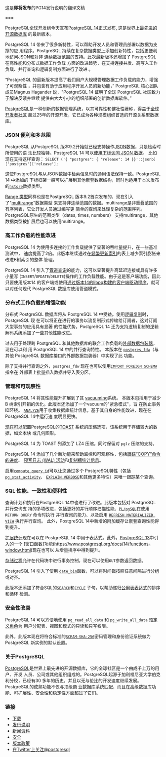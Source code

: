 
这是**即将发布**的PG14发行说明的翻译文稿

===

PostgreSQL全球开发组今天宣布[PostgreSQL 14](https://www.postgresql.org/docs/14/release-14.html)正式发布,  这是世界上[最先进的开源数据库](https://www.postgresql.org/)
的最新版本。

PostgreSQL 14 带来了很多新特性，可以帮助开发人员和管理员部署以数据为支撑的应
用程序。PostgreSQL 持续在复杂数据类型上添加创新特性，包括更便利地访问JSON和对非
连续数据范围的支持。此次最新版本还增加了 PostgreSQL 在高性能和分布式数据工作负载
方面的改进趋势，在支持连接并发、高写入工作负载、并行查询和逻辑复制方面进行了改进
。

“PostgreSQL 的最新版本提高了我们用户大规模管理数据工作负载的能力，增强了可观察性
，并包含有助于应用程序开发人员的新功能，” PostgreSQL 核心团队成员Magnus 
Hagander 说，"PostgreSQL 14 证明了全球 PostgreSQL 社区致力于解决反馈并继续
提供由大大小小的组织部署的创新数据库软件。”

[PostgreSQL](https://www.postgresql.org)是一种创新的数据管理系统，以其可靠性和健壮性著称，得益于[全球开发者社区](https://www.postgresql.org/community/) 
超过25年的开源开发，它已成为各种规模组织首选的开源关系型数据库。


### JSON 便利和多范围

PostgreSQL 从PostgreSQL 版本9.2开始就已经支持操作[JSON](https://www.postgresql.org/docs/14/datatype-json.html)数据，只是检索时所使用的语
法比较独特。PostgreSQL 14 可以[使用下标访问 JSON 数据](https://www.postgresql.org/docs/14/datatype-json.html#JSONB-SUBSCRIPTING)。
比如现在支持这样查询：
`SELECT ('{ "postgres": { "release": 14 }}'::jsonb)['postgres']['release'];`

这使PostgreSQL与从JSON数据中检索信息时的通用语法保持一致。PostgreSQL 14 中添加的
下标框架一般可以扩展到其他嵌套数据结构，同时也适用于本次发布的[`hstore`](https://www.postgresql.org/docs/14/hstore.html)数据类型。

[Range 类型](https://www.postgresql.org/docs/14/rangetypes.html)同样也是在PostgreSQL 版本9.2首次发布的，现在引入了"[multirange](https://www.postgresql.org/docs/14/rangetypes.html#RANGETYPES-BUILTIN)"数据类型
来支持非连续范围的数据。multirange是非重叠范围的有序列表，它让开发人员通过编写更
简单的查询来处理复杂的范围序列。PostgreSQL原生的范围类型（dates, times, numbers）
支持multirange，其他数据类型被扩展后也可以使用multirange。

### 高工作负载的性能改进

PostgreSQL 14 为使用多连接的工作负载提供了显著的吞吐量提升，在一些基准测试中，
速度提高了2倍。此版本继续通过在[频繁更新索引](https://www.postgresql.org/docs/14/btree-implementation.html#BTREE-DELETION)的表上减少索引膨胀来改进B树索引的整体
管理。

PostgreSQL 14 引入了[管道查询](https://www.postgresql.org/docs/14/libpq-pipeline-mode.html)的能力，这可以显著提升高延迟连接或具有许多小量写
(`INSERT`/`UPDATE`/`DELETE`)操作的工作负载性能。由于这是客户端功能，因此只要使用版本14
的客户端或使用[通过版本14的libpq构建的客户端驱动程序](https://wiki.postgresql.org/wiki/List_of_drivers)，就可以对任何现代 PostgreSQL 
数据库使用管道模式。

### 分布式工作负载的增强功能

分布式 PostgreSQL 数据库将从 PostgreSQL 14 中受益。使用[逻辑复制](https://www.postgresql.org/docs/current/logical-replication.html)时，PostgreSQL 现
在可以将正在进行的事务以流复制形式传输给订阅者，这对订阅大型事务的应用具有显著
的性能优势。PostgreSQL 14 还为支持逻辑复制的逻辑解码系统添加了一些其他性能改进。

过去用于处理跨 PostgreSQL 和其他数据库的联合工作负载的[外部数据包装器](https://www.postgresql.org/docs/14/sql-createforeigndatawrapper.html)，现在可以利
用 PostgreSQL 14 中的并行查询特性。
本版本在 [`postgres_fdw`](https://www.postgresql.org/docs/14/postgres-fdw.html)（与其他 PostgreSQL 数据库接口的外部数据包装器）中实现了此
功能。

除了支持并行查询之外，`postgres_fdw` 现在也可以使用[`IMPORT FOREIGN SCHEMA`](https://www.postgresql.org/docs/14/sql-importforeignschema.html) 指令在
外部表上批量插入数据并导入表分区。

### 管理和可观察性

PostgreSQL 14 将其性能提升扩展到了其 [vacuuming](https://www.postgresql.org/docs/14/routine-vacuuming.html)系统。
本版本包括用于减少 B 树索引开销的优化。此版本还添加了一个vacuum的"紧急模式"，旨
在防止事务ID环绕。
[`ANALYZE`](https://www.postgresql.org/docs/14/sql-analyze.html)用于收集数据库统计信息，基于其自身的性能改进，现在在 
PostgreSQL 14中运行速
度明显更快。

[现在可以配置](https://www.postgresql.org/docs/14/runtime-config-client.html#GUC-DEFAULT-TOAST-COMPRESSION)PostgreSQL的[TOAST](https://www.postgresql.org/docs/14/storage-toast.html) 系统的压缩选项，该系统用于存储较大的数据，如文本块
或几何图形。

PostgreSQL 14 为 TOAST 列添加了 LZ4 压缩，同时保留对 `pglz` 压缩的支持。

PostgreSQL 14 添加了几个新功能来帮助监控和可观察性，包括[跟踪“COPY”命令的进度](https://www.postgresql.org/docs/14/progress-reporting.html#COPY-PROGRESS-REPORTING)、
[预写日志 (WAL) 活动](https://www.postgresql.org/docs/14/monitoring-stats.html#MONITORING-PG-STAT-WAL-VIEW)和[复制槽统计信息](https://www.postgresql.org/docs/14/monitoring-stats.html#MONITORING-PG-STAT-REPLICATION-SLOTS-VIEW)。

启用[`compute_query_id`](https://www.postgresql.org/docs/14/runtime-config-statistics.html#GUC-COMPUTE-QUERY-ID)可以让您通过多个 PostgreSQL特性（包括 [`pg_stat_activity`](https://www.postgresql.org/docs/14/monitoring-stats.html#MONITORING-PG-STAT-ACTIVITY-VIEW)、
[`EXPLAIN VERBOSE`](https://www.postgresql.org/docs/14/sql-explain.html)和其他更多特性）来唯一跟踪某个查询。

### SQL 性能、一致性和便利性

查询计划和执行在PostgreSQL 14中也进行了改进。此版本包括对 PostgreSQL 并行查询支
持的多项改进，包括更好的并行顺序扫描性能、[`PL/pgSQL`](https://www.postgresql.org/docs/14/plpgsql.html)在使用 `RETURN QUERY` 命令时执行
并行查询的能力、以及启用 [`REFRESH MATERIALIZED VIEW`](https://www.postgresql.org/docs/14/sql-refreshmaterializedview.html) 执行并行查询。
此外，PostgreSQL 14中新增的附加缓存让嵌套查询性能得到提升。

[扩展统计]((https://www.postgresql.org/docs/14/planner-stats.html#PLANNER-STATS-EXTENDED))现在可以在 PostgreSQL 14 中用于表达式。此外，[PostgreSQL 13](https://www.postgresql.org/about/news/postgresql-13-released-2077/)中引入的一个
[窗口函数]功能(https://www.postgresql.org/docs/14/functions-window.html)现在也可以
从增量排序中得到提升。

[存储过程](https://www.postgresql.org/docs/14/sql-createprocedure.html)允许在代码块中进行事务控制，现在可以使用`OUT`参数返回数据。

PostgreSQL 14 引入了使用 [`date_bin`](https://www.postgresql.org/docs/14/functions-datetime.html#FUNCTIONS-DATETIME-BIN)函数，可以将时间戳按照任意间隔进行分组或对齐。

此版本还添加了符合SQL的[`SEARCH`](https://www.postgresql.org/docs/14/queries-with.html#QUERIES-WITH-SEARCH)和[`CYCLE`](https://www.postgresql.org/docs/14/queries-with.html#QUERIES-WITH-CYCLE) 子句，以帮助递归[公用表表达式](https://www.postgresql.org/docs/14/queries-with.html#QUERIES-WITH-RECURSIVE)的排序和循环
检测。

### 安全性改善

PostgreSQL 14 可以方便地使用 `pg_read_all_data` 和 `pg_write_all_data` [预定义角色](https://www.postgresql.org/docs/14/predefined-roles.html)为
用户分配表、视图和模式的只读和只写权限。

此外，此版本现在将符合标准的[`SCRAM-SHA-256`](https://www.postgresql.org/docs/14/auth-password.html)密码管理和身份验证系统做为PostgreSQL 
新实例的默认设置。

### 关于PostgreSQL

[PostgreSQL](https://www.postgresql.org)是世界上最先进的开源数据库，它的全球社区是一个由成千上万的用户、开发
人员、公司或其他组织组成的。PostgreSQL起源于加利福尼亚大学伯克利分校，已经有30
多年的历史，并且以无与伦比的开发速度继续发展。 PostgreSQL的成熟功能不仅与顶级商
业数据库系统匹配，而且在高级数据库功能、可扩展性、安全性和稳定性方面超过了它们。


### 链接

* [下载](https://www.postgresql.org/download/)
* [发行说明](https://www.postgresql.org/docs/14/release-14.html)
* [新闻资料](https://www.postgresql.org/about/press/)
* [安全](https://www.postgresql.org/support/security/)
* [版本政策](https://www.postgresql.org/support/versioning/)
* [在Twitter上关注@postgresql](https://twitter.com/postgresql)
